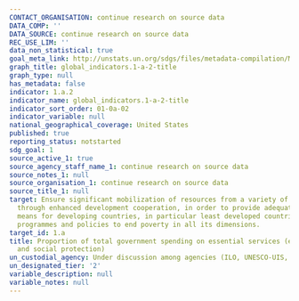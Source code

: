 ```yaml
---
CONTACT_ORGANISATION: continue research on source data
DATA_COMP: ''
DATA_SOURCE: continue research on source data
REC_USE_LIM: ''
data_non_statistical: true
goal_meta_link: http://unstats.un.org/sdgs/files/metadata-compilation/Metadata-Goal-1.pdf
graph_title: global_indicators.1-a-2-title
graph_type: null
has_metadata: false
indicator: 1.a.2
indicator_name: global_indicators.1-a-2-title
indicator_sort_order: 01-0a-02
indicator_variable: null
national_geographical_coverage: United States
published: true
reporting_status: notstarted
sdg_goal: 1
source_active_1: true
source_agency_staff_name_1: continue research on source data
source_notes_1: null
source_organisation_1: continue research on source data
source_title_1: null
target: Ensure significant mobilization of resources from a variety of sources, including
  through enhanced development cooperation, in order to provide adequate and predictable
  means for developing countries, in particular least developed countries, to implement
  programmes and policies to end poverty in all its dimensions.
target_id: 1.a
title: Proportion of total government spending on essential services (education, health
  and social protection)
un_custodial_agency: Under discussion among agencies (ILO, UNESCO-UIS, WHO)
un_designated_tier: '2'
variable_description: null
variable_notes: null
---
```

